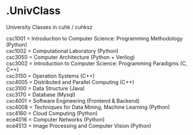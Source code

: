 # .UnivClass
 University Classes in cuhk / cuhksz

csc1001 = Introduction to Computer Science: Programming Methodology (Python)  
csc1002 = Computational Laboratory (Python)  
csc3050 = Computer Architecture (Python + Verilog)    
csc3002 = Introduction to Computer Science: Programming Paradigms (C, C++)  
csc3150 = Operation Systems (C++)  
csc4005 = Distributed and Parallel Computing (C++)    
csc3100 = Data Structure (Java)  
csc3170 = Database (Mysql)  
csc4001 = Software Engineering (Frontend & Backend)  
csc4008 = Techniques for Data Mining, Machine Learning (Python)  
csc4160 = Cloud Computing (Python)  
ece4016 = Computer Networks (Python)  
ece4513 = Image Processing and Computer Vision (Python)
